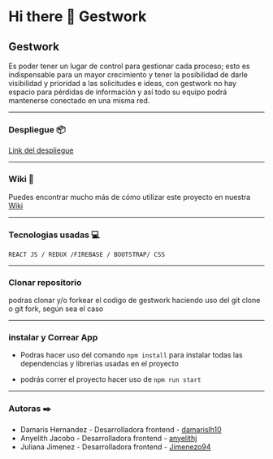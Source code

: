 # Hi there 👋 Gestwork

##  Gestwork
Es poder tener un lugar de control para gestionar cada proceso; esto es indispensable para un mayor crecimiento y tener la posibilidad de darle visibilidad y prioridad a las solicitudes e ideas, con gestwork no hay espacio para pérdidas de información y así todo su equipo podrá mantenerse
conectado en una misma red.

*********************

### Despliegue 📦

[Link del despliegue](https://gestwork-bad1b.web.app/landing)

*********************
### Wiki 📖

Puedes encontrar mucho más de cómo utilizar este proyecto en nuestra [Wiki](https://github.com/academia-geek/demo-day-projects-gestwork/wiki)

**********************
 ### Tecnologias usadas 💻

`REACT JS / REDUX /FIREBASE / BOOTSTRAP/ CSS`

*********************

### Clonar repositorio

podras clonar y/o forkear el codigo de gestwork haciendo uso del git clone o git fork, según sea el caso

*********************

### instalar y Correar  App

- Podras hacer uso del comando  `npm install` para instalar todas las dependencias y librerias usadas en el proyecto

- podrás correr el proyecto hacer uso de `npm run start`

**********************

### Autoras ✒️
* Damaris Hernandez - Desarrolladora frontend - [damarislh10](https://github.com/damarislh10)
* Anyelith Jacobo   - Desarrolladora frontend - [anyelithj](https://github.com/anyelithj)
* Juliana Jimenez   - Desarrolladora frontend - [Jimenezo94](https://github.com/Jimenezo94)

